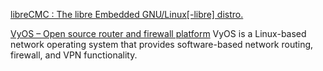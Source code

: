 
[libreCMC : The libre Embedded GNU/Linux[-libre] distro.](https://librecmc.org/)

[VyOS – Open source router and firewall platform](https://vyos.io/)
VyOS is a Linux-based network operating system that provides software-based network routing, firewall, and VPN functionality.
